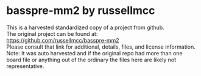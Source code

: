 
# basspre-mm2 by russellmcc  
This is a harvested standardized copy of a project from github.  
The original project can be found at:  
https://github.com/russellmcc/basspre-mm2  
Please consult that link for additional, details, files, and license information.  
Note: It was auto harvested and if the original repo had more than one board file or anything out of the ordinary the files here are likely not representative.  
    